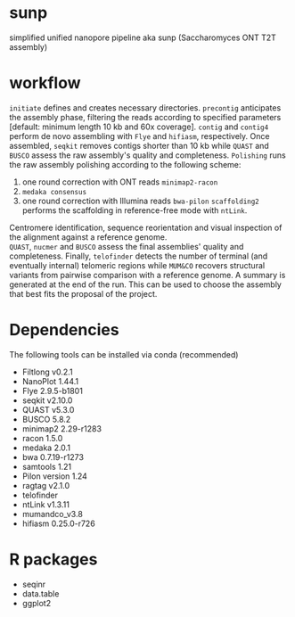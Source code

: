 # sunp
simplified unified nanopore pipeline aka sunp (Saccharomyces ONT T2T assembly)

# workflow

`initiate` defines and creates necessary directories. `precontig` anticipates the assembly phase, filtering the reads according to specified parameters [default: minimum length 10 kb and 60x coverage]. `contig` and  `contig4` perform de novo assembling with `Flye` and `hifiasm`, respectively. Once assembled, `seqkit` removes contigs shorter than 10 kb while `QUAST` and `BUSCO` assess the raw assembly's quality and completeness. `Polishing` runs the raw assembly polishing according to the following scheme: 
1) one round correction with ONT reads `minimap2-racon`
2) `medaka consensus`
3) one round correction with Illumina reads `bwa-pilon`
`scaffolding2` performs the scaffolding in reference-free mode with `ntLink`.

Centromere identification, sequence reorientation and visual inspection of the alignment against a reference genome.  
`QUAST`, `nucmer` and `BUSCO` assess the final assemblies' quality and completeness. 
Finally, `telofinder` detects the number of terminal (and eventually internal) telomeric regions while `MUM&CO` recovers structural variants from pairwise comparison with a reference genome. 
A summary is generated at the end of the run. This can be used to choose the assembly that best fits the proposal of the project.

# Dependencies 
The following tools can be installed via conda (recommended)
- Filtlong v0.2.1
- NanoPlot 1.44.1
- Flye 2.9.5-b1801
- seqkit v2.10.0
- QUAST v5.3.0
- BUSCO 5.8.2
- minimap2 2.29-r1283
- racon 1.5.0
- medaka 2.0.1
- bwa 0.7.19-r1273
- samtools 1.21
- Pilon version 1.24
- ragtag v2.1.0
- telofinder
- ntLink v1.3.11
- mumandco_v3.8
- hifiasm 0.25.0-r726
# R packages 
- seqinr
- data.table
- ggplot2
